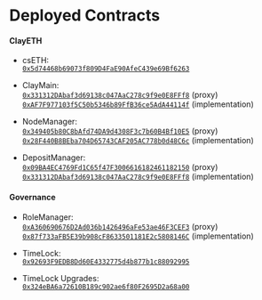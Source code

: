 # Deployed Contracts

#### ClayETH

- csETH:  
[`0x5d74468b69073f809D4FaE90AfeC439e69Bf6263`](https://etherscan.io/address/0x5d74468b69073f809D4FaE90AfeC439e69Bf6263)

- ClayMain:  
[`0x331312DAbaf3d69138c047AaC278c9f9e0E8FFf8`](https://etherscan.io/address/0x331312DAbaf3d69138c047AaC278c9f9e0E8FFf8) (proxy)  
[`0xAF7F977103f5C50b5346b89FfB36ce5AdA44114f`](https://etherscan.io/address/0xAF7F977103f5C50b5346b89FfB36ce5AdA44114f) (implementation)

- NodeManager:  
[`0x349405b80C8bAfd74DA9d4308F3c7b60B4Bf10E5`](https://etherscan.io/address/0x349405b80C8bAfd74DA9d4308F3c7b60B4Bf10E5) (proxy)  
[`0x28F440B8BEba704D65743CAF205AC778b0d48C6c`](https://etherscan.io/address/0x28F440B8BEba704D65743CAF205AC778b0d48C6c) (implementation)

- DepositManager:  
[`0x09BA4EC4769Fd1C65f47F3006616182461182150`](https://etherscan.io/address/0x82E0707ABD5f6E25C06Af00d7dc7Cf1939B19c92) (proxy)  
[`0x331312DAbaf3d69138c047AaC278c9f9e0E8FFf8`](https://etherscan.io/address/0x82E0707ABD5f6E25C06Af00d7dc7Cf1939B19c92) (implementation)


#### Governance

- RoleManager:  
[`0xA360690676D2Ad036b1426496aFe53ae46F3CEF3`](https://etherscan.io/address/0xA360690676D2Ad036b1426496aFe53ae46F3CEF3) (proxy)  
[`0x87f733aFB5E39b908cF8633501181E2c5808146C`](https://etherscan.io/address/0x87f733aFB5E39b908cF8633501181E2c5808146C) (implementation)

- TimeLock:   
[`0x92693F9EDB8Dd60E4332775d4b877b1c88092995`](https://etherscan.io/address/0x92693F9EDB8Dd60E4332775d4b877b1c88092995)

- TimeLock Upgrades:  
[`0x324eBA6a72610B189c902ae6f80F2695D2a68a00`](https://etherscan.io/address/0x324eBA6a72610B189c902ae6f80F2695D2a68a00)